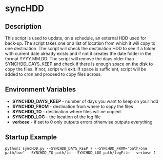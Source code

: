 # syncHDD 

## Description 
This script is used to update, on a schedule, an external HDD used for back-up. The script takes one or a list of location from which it will copy to one destination. The script will check the destination HDD to see if a folder with current date already exists and if not it creates the date folder in the format YYYY.MM.DD. The script will remove the days older than SYNCHDD\_DAYS\_KEEP and check if there is enough space on the disk to copy the files. If not, script will exit. If space is sufficient, script will be added to cron and proceed to copy files across. 

## Environment Variables 
* **SYNCHDD\_DAYS\_KEEP** - number of days you want to keep on your hdd
* **SYNCHDD\_FROM**       - destination from where to copy the files 
* **SYNCHDD\_TO**         - destination where files will ne copied 
* **SYNCHDD\_LOG**        - the location of the log file 
* **verbose**             - if set to 0 only outputs errors otherwise outputs everything

## Startup Example 
```python3 syncHDD.py --SYNCHDD_DAYS_KEEP 7 --SYNCHDD_FROM="path/one path/two" --SYNCHDD_TO path/to --SYNCHDD_LOG path/logFile --verbose 1```  
